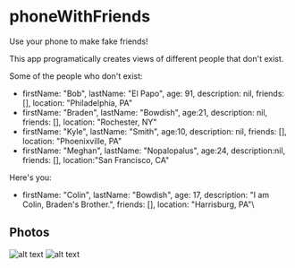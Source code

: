 # phoneWithFriends
Use your phone to make fake friends!

This app programatically creates views of different people that don't exist. 

Some of the people who don't exist: 

* firstName: "Bob",    lastName: "El Papo",     age: 91, description: nil, friends: [], location: "Philadelphia, PA"
* firstName: "Braden", lastName: "Bowdish",     age:21,  description: nil, friends: [], location: "Rochester, NY"
* firstName: "Kyle",   lastName: "Smith",       age:10,  description: nil, friends: [], location: "Phoenixville, PA"
* firstName: "Meghan", lastName: "Nopalopalus", age:24,  description:nil,  friends: [],  location:"San Francisco, CA"

Here's you: 

* firstName: "Colin", lastName: "Bowdish", age: 17, description: "I am Colin, Braden's Brother.", friends: [], location: "Harrisburg, PA"\

## Photos 
![alt text](https://www.csh.rit.edu/~bmbowdish/phoneWithFriends/fakePerson.png)
![alt text](https://www.csh.rit.edu/~bmbowdish/phoneWithFriends/yourPerson.png)
